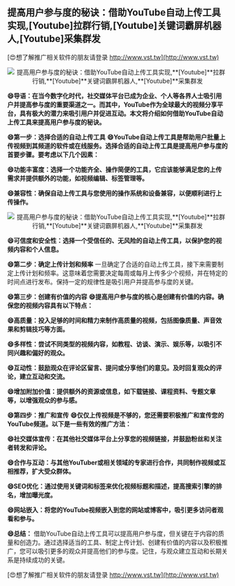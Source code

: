 ## **提高用户参与度的秘诀：借助YouTube自动上传工具实现,**[Youtube]**拉群行销,**[Youtube]**关键词霸屏机器人,**[Youtube]**采集群发**

[😍想了解推广相关软件的朋友请登录 http://www.vst.tw](http://www.vst.tw)

 <center><img src="https://vst.tw/MP4/tuiguang/png/7.png" alt="提高用户参与度的秘诀：借助YouTube自动上传工具实现,**[Youtube]**拉群行销,**[Youtube]**关键词霸屏机器人,**[Youtube]**采集群发"></center>

**😄导语：在当今数字化时代，社交媒体平台已成为企业、个人等各界人士吸引用户并提高参与度的重要渠道之一。而其中，YouTube作为全球最大的视频分享平台，具有极大的潜力来吸引用户并促进互动。本文将介绍如何借助YouTube自动上传工具来提高用户参与度的秘诀。**

**😄第一步：选择合适的自动上传工具**
**😄YouTube自动上传工具是帮助用户批量上传视频到其频道的软件或在线服务。选择合适的自动上传工具是提高用户参与度的首要步骤。要考虑以下几个因素：**

**😄功能丰富度：选择一个功能齐全、操作简便的工具，它应该能够满足您的上传需求并提供额外的功能，如视频编辑、标签管理等。**

**😄兼容性：确保自动上传工具与您使用的操作系统和设备兼容，以便顺利进行上传操作。**

 <center><img src="https://vst.tw/MP4/tuiguang/png/6.png" alt="提高用户参与度的秘诀：借助YouTube自动上传工具实现,**[Youtube]**拉群行销,**[Youtube]**关键词霸屏机器人,**[Youtube]**采集群发"></center>

**😄可信度和安全性：选择一个受信任的、无风险的自动上传工具，以保护您的视频内容和个人信息。**

**😄第二步：确定上传计划和频率**
一旦确定了合适的自动上传工具，接下来需要制定上传计划和频率。这意味着您需要决定每周或每月上传多少个视频，并在特定的时间点进行发布。保持一定的规律性是吸引用户并提高参与度的关键。

**😄第三步：创建有价值的内容**
**😄提高用户参与度的核心是创建有价值的内容。确保您的视频内容具有以下特点：**

**😄高质量：投入足够的时间和精力来制作高质量的视频，包括图像质量、声音效果和剪辑技巧等方面。**

**😄多样性：尝试不同类型的视频内容，如教程、访谈、演示、娱乐等，以吸引不同兴趣和偏好的观众。**

**😄互动性：鼓励观众在评论区留言、提问或分享他们的意见。及时回复观众的评论，建立互动和交流。**

**😄增加附加价值：提供额外的资源或信息，如下载链接、课程资料、专题文章等，以增强观众的参与感。**

**😄第四步：推广和宣传**
**😄仅仅上传视频是不够的，您还需要积极推广和宣传您的YouTube频道。以下是一些有效的推广方法：**

**😄社交媒体宣传：在其他社交媒体平台上分享您的视频链接，并鼓励粉丝和关注者转发和评论。**

**😄合作与互动：与其他YouTuber或相关领域的专家进行合作，共同制作视频或互相推荐，扩大受众群体。**

**😄SEO优化：通过使用关键词和标签来优化视频标题和描述，提高搜索引擎的排名，增加曝光度。**

**😄网站嵌入：将您的YouTube视频嵌入到您的网站或博客中，吸引更多访问者观看和参与。**

**😄总结：**
借助YouTube自动上传工具可以提高用户参与度，但关键在于内容的质量和创造力。通过选择适当的工具、制定上传计划、创建有价值的内容以及积极推广，您可以吸引更多的观众并提高他们的参与度。记住，与观众建立互动和长期关系是持续成功的关键。

[😍想了解推广相关软件的朋友请登录 http://www.vst.tw](http://www.vst.tw)



